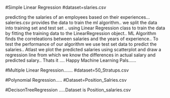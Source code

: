 #Simple Linear Regression
#dataset=slaries.csv

predicting the salaries of an employees based on their experiences...
saleries.csv provides the data to train the ml algorithm..
we split the data into training set and test set ..
using Linear Regression class to train the data by fitting the training data to the LinearRegression  object..
ML Algorithm finds the correleations between salaries and the years of experience..
To test the performance of our algorithm we use test set data to predict the salaries..
Atlast we plot the predicted salaries using scatterplot and draw a regression line from which we know the differences in actual salary and predicted salary..
Thats it ....
Happy Machine Learning Pals......

#Multiple Linear Regression.......
#dataset=50_Stratups.csv


#Polynomial Regression.....
#Dataset=Position_Salries.csv

#DecisonTreeRegression .....Dataset is Position_salaries.csv
